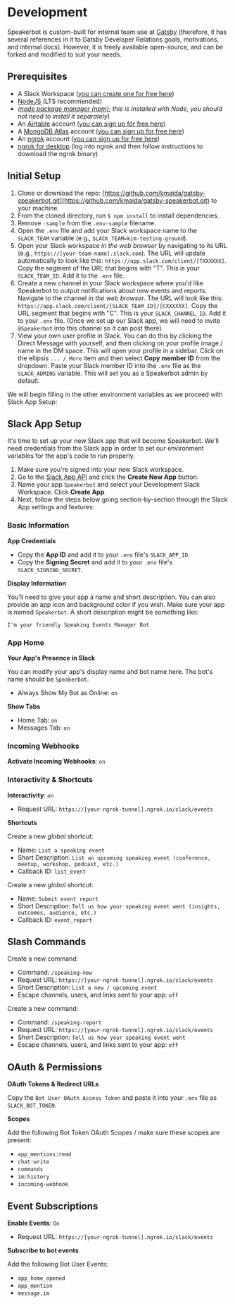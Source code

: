 # Development

Speakerbot is custom-built for internal team use at [Gatsby](https://gatsbyjs.com) (therefore, it has several references in it to Gatsby Developer Relations goals, motivations, and internal docs). However, it is freely available open-source, and can be forked and modified to suit your needs.

## Prerequisites

* A Slack Workspace ([you can create one for free here](https://slack.com/get-started#/create))
* [NodeJS](https://nodejs.org/en/) (LTS recommended)
* _([node package manager (npm)](https://www.npmjs.com/get-npm); this is installed with Node, you should not need to install it separately)_
* An [Airtable](https://airtable.com) account ([you can sign up for free here](https://airtable.com/signup))
* A [MongoDB Atlas](https://mongodb.com) account ([you can sign up for free here](https://www.mongodb.com/try))
* An [ngrok](https://ngrok.com) account ([you can sign up for free here](https://dashboard.ngrok.com/signup))
* [ngrok for desktop](https://dashboard.ngrok.com/get-started/setup) (log into ngrok and then follow instructions to download the ngrok binary)

## Initial Setup

1. Clone or download the repo: [https://github.com/kmaida/gatsby-speakerbot.git](https://github.com/kmaida/gatsby-speakerbot.git) to your machine.
2. From the cloned directory, run `$ npm install` to install dependencies.
3. Remove `-sample` from the `.env-sample` filename. 
4. Open the `.env` file and add your Slack workspace name to the `SLACK_TEAM` variable (e.g., `SLACK_TEAM=kim-testing-ground`).
5. Open your Slack workspace _in the web browser_ by navigating to its URL (e.g., `https://[your-team-name].slack.com`). The URL will update automatically to look like this: `https://app.slack.com/client/[TXXXXXX]`. Copy the segment of the URL that begins with "T". This is your `SLACK_TEAM_ID`. Add it to the `.env` file.
6. Create a new channel in your Slack workspace where you'd like Speakerbot to output notifications about new events and reports. Navigate to the channel _in the web browser_. The URL will look like this: `https://app.slack.com/client/[SLACK_TEAM_ID]/[CXXXXXX]`. Copy the URL segment that begins with "C". This is your `SLACK_CHANNEL_ID`. Add it to your `.env` file. (Once we set up our Slack app, we will need to invite `@Speakerbot` into this channel so it can post there).
7. View your own user profile in Slack. You can do this by clicking the Direct Message with yourself, and then clicking on your profile image / name in the DM space. This will open your profile in a sidebar. Click on the ellipsis `... / More` item and then select **Copy member ID** from the dropdown. Paste your Slack member ID into the `.env` file as the `SLACK_ADMINS` variable. This will set you as a Speakerbot admin by default.

We will begin filling in the other environment variables as we proceed with Slack App Setup:

## Slack App Setup

It's time to set up your new Slack app that will become Speakerbot. We'll need credentials from the Slack app in order to set our environment variables for the app's code to run properly.

1. Make sure you're signed into your new Slack workspace.
2. Go to the [Slack App API](https://api.slack.com/apps) and click the **Create New App** button.
3. Name your app `Speakerbot` and select your Development Slack Workspace. Click **Create App**.
4. Next, follow the steps below going section-by-section through the Slack App settings and features:

### Basic Information

**App Credentials**

* Copy the **App ID** and add it to your `.env` file's `SLACK_APP_ID`.
* Copy the **Signing Secret** and add it to your `.env` file's `SLACK_SIGNING_SECRET`.

**Display Information**

You'll need to give your app a name and short description. You can also provide an app icon and background color if you wish. Make sure your app is named `Speakerbot`. A short description might be something like:

```
I'm your friendly Speaking Events Manager Bot
```

### App Home

**Your App's Presence in Slack**

You can modify your app's display name and bot name here. The bot's name should be `Speakerbot`.

* Always Show My Bot as Online: `on`

**Show Tabs**

* Home Tab: `on`
* Messages Tab: `on`

### Incoming Webhooks

**Activate Incoming Webhooks**: `on`

### Interactivity & Shortcuts

**Interactivity**: `on`

* Request URL: `https://[your-ngrok-tunnel].ngrok.io/slack/events`

**Shortcuts**

Create a new _global_ shortcut:

* Name: `List a speaking event`
* Short Description: `List an upcoming speaking event (conference, meetup, workshop, podcast, etc.)`
* Callback ID: `list_event`

Create a new _global_ shortcut:

* Name: `Submit event report`
* Short Description: `Tell us how your speaking event went (insights, outcomes, audience, etc.)`
* Callback ID: `event_report`

## Slash Commands

Create a new command:

* Command: `/speaking-new`
* Request URL: `https://[your-ngrok-tunnel].ngrok.io/slack/events`
* Short Description: `List a new / upcoming event`
* Escape channels, users, and links sent to your app: `off`

Create a new command:

* Command: `/speaking-report`
* Request URL: `https://[your-ngrok-tunnel].ngrok.io/slack/events`
* Short Description: `Tell us how your speaking event went`
* Escape channels, users, and links sent to your app: `off`

## OAuth & Permissions

**OAuth Tokens & Redirect URLs**

Copy the `Bot User OAuth Access Token` and paste it into your `.env` file as `SLACK_BOT_TOKEN`.

**Scopes**

Add the following Bot Token OAuth Scopes / make sure these scopes are present:

* `app_mentions:read`
* `chat:write`
* `commands`
* `im:history`
* `incoming-webhook`

## Event Subscriptions

**Enable Events**: `On`

* Request URL: `https://[your-ngrok-tunnel].ngrok.io/slack/events`

**Subscribe to bot events**

Add the following Bot User Events:

* `app_home_opened`
* `app_mention`
* `message.im`